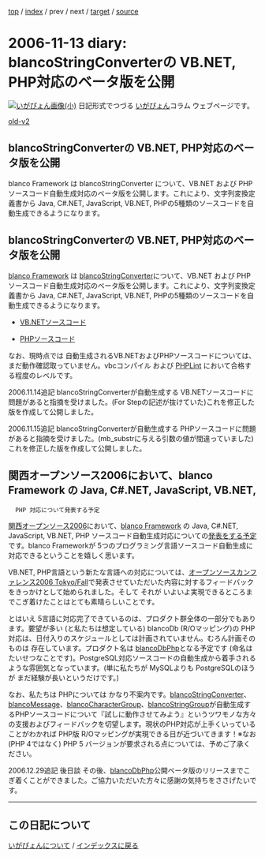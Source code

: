 [top](https://igapyon.github.io/diary/) 
 / [index](https://igapyon.github.io/diary/2006/index.html) 
 / prev 
 / next 
 / [target](https://igapyon.github.io/diary/2006/ig061113.html) 
 / [source](https://github.com/igapyon/diary/blob/gh-pages/2006/ig061113.html.src.md) 

2006-11-13 diary: blancoStringConverterの VB.NET, PHP対応のベータ版を公開
=====================================================================================================
[![いがぴょん画像(小)](https://igapyon.github.io/diary/images/iga200306s.jpg "いがぴょん")](https://igapyon.github.io/diary/memo/memoigapyon.html) 日記形式でつづる [いがぴょん](https://igapyon.github.io/diary/memo/memoigapyon.html)コラム ウェブページです。

[old-v2](ig061113-orig.html)

## blancoStringConverterの VB.NET, PHP対応のベータ版を公開

blanco Framework は blancoStringConverter について、VB.NET および PHPソースコード自動生成対応のベータ版を公開します。これにより、文字列変換定義書から Java, C#.NET, JavaScript, VB.NET, PHPの5種類のソースコードを自動生成できるようになります。

## blancoStringConverterの VB.NET, PHP対応のベータ版を公開

[blanco Framework](http://www.igapyon.jp/blanco/blanco.ja.html) は  [blancoStringConverter](http://www.igapyon.jp/blanco/blancostringconverter.html)について、VB.NET および PHPソースコード自動生成対応のベータ版を公開します。これにより、文字列変換定義書から Java, C#.NET,
JavaScript, VB.NET, PHPの5種類のソースコードを自動生成できるようになります。

* [VB.NETソースコード](http://cvs.sourceforge.jp/cgi-bin/viewcvs.cgi/*checkout*/blancofw/blancoStringConverter/blanco.vb/main/blanco/sample/stringconverter/SampleKatakanaHan2ZenStringConverter.vb)
  
* [PHPソースコード](http://cvs.sourceforge.jp/cgi-bin/viewcvs.cgi/*checkout*/blancofw/blancoStringConverter/blanco.php/main/blanco/sample/stringconverter/SampleKatakanaHan2ZenStringConverter.php)

なお、現時点では 自動生成されるVB.NETおよびPHPソースコードについては、まだ動作確認取っていません。vbcコンパイル および [PHPLint](http://www.icosaedro.it/phplint/phplint-on-line.html) において合格する程度のレベルです。

2006.11.14追記 blancoStringConverterが自動生成する VB.NETソースコードに問題があると指摘を受けました。(For Stepの記述が抜けていた)これを修正した版を作成して公開しました。

2006.11.15追記 blancoStringConverterが自動生成する PHPソースコードに問題があると指摘を受けました。(mb_substrに与える引数の値が間違っていました)これを修正した版を作成して公開しました。

## 関西オープンソース2006において、blanco Framework の Java, C#.NET, JavaScript, VB.NET,
      PHP 対応について発表する予定

[関西オープンソース2006](http://k-of.jp/2006/kof.html)において、[blanco Framework](http://www.igapyon.jp/blanco/blanco.ja.html) の Java, C#.NET, JavaScript, VB.NET,
PHP ソースコード自動生成対応についての[発表をする予定](http://k-of.jp/2006/d_stage.html#S06)です。blanco Frameworkが 5つのプログラミング言語ソースコード自動生成に対応できるということを嬉しく思います。

VB.NET, PHP言語という新たな言語への対応については、[オープンソースカンファレンス2006 Tokyo/Fall](http://www.ospn.jp/osc2006-fall/)で発表させていただいた内容に対するフィードバックをきっかけとして始められました。そして それが いよいよ実現できるところまでこぎ着けたことはとても素晴らしいことです。

とはいえ 5言語に対応完了できているのは、プロダクト群全体の一部分でもあります。要望が多い (と私たちは想定している) blancoDb (R/Oマッピング)の PHP対応は、日付入りのスケジュールとしては計画されていません。むろん計画そのものは 存在しています。プロダクト名は [blancoDbPhp](http://www.igapyon.jp/blanco/blancodbphp.html)となる予定です (命名はたいせつなことです)。PostgreSQL対応ソースコードの自動生成から着手されるような雰囲気となっています。(単に私たちが MySQLよりも PostgreSQLのほうが まだ経験が長いというだけです。)

なお、私たちは PHPについては かなり不案内です。[blancoStringConverter](http://www.igapyon.jp/blanco/blancostringconverter.html)、[blancoMessage](http://www.igapyon.jp/blanco/blancomessage.html)、[blancoCharacterGroup](http://www.igapyon.jp/blanco/blancocharactergroup.html)、[blancoStringGroup](http://www.igapyon.jp/blanco/blancostringgroup.html)が自動生成するPHPソースコードについて『試しに動作させてみよう』というツワモノな方々の支援およびフィードバックを切望します。現状のPHP対応が上手くいっていることがわかれば
PHP版 R/Oマッピングが実現できる日が近づいてきます！※なお (PHP 4ではなく) PHP 5 バージョンが要求される点については、予めご了承ください。

2006.12.29追記 後日談 その後、[blancoDbPhp](http://www.igapyon.jp/blanco/blancodbphp.html)公開ベータ版のリリースまでこぎ着くことができました。ご協力いただいた方々に感謝の気持ちをささげたいです。


----------------------------------------------------------------------------------------------------

## この日記について
[いがぴょんについて](https://igapyon.github.io/diary/memo/memoigapyon.html) / [インデックスに戻る](https://igapyon.github.io/diary/idxall.html)
